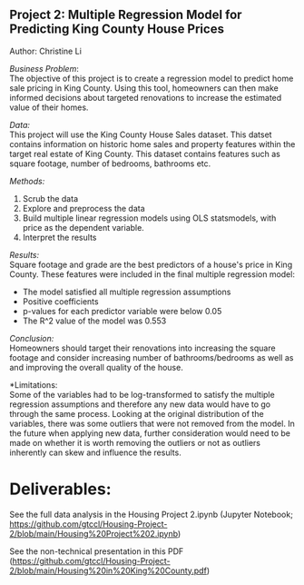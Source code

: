## Project 2: Multiple Regression Model for Predicting King County House Prices
Author: Christine Li

*Business Problem*: <br>
The objective of this project is to create a regression model to predict home sale pricing in King County. 
Using this tool, homeowners can then make informed decisions about targeted renovations to increase the estimated value of their homes.


*Data:* <br>
This project will use the King County House Sales dataset.
This datset contains information on historic home sales and property features within the target real estate of King County. This dataset contains features such as square footage, number of bedrooms, bathrooms etc.  

*Methods:* <br>
1. Scrub the data
2. Explore and preprocess the data
3. Build multiple linear regression models using OLS statsmodels, with price as the dependent variable.
4. Interpret the results

*Results:* <br>
Square footage and grade are the best predictors of a house's price in King County. These features were included in the final multiple regression model:
* The model satisfied all multiple regression assumptions
* Positive coefficients
* p-values for each predictor variable were below 0.05
* The R^2 value of the model was 0.553

 
*Conclusion:* <br>
Homeowners should target their renovations into increasing the square footage and consider increasing number of bathrooms/bedrooms as well as and improving the overall quality of the house. 

*Limitations: <br>
Some of the variables had to be log-transformed to satisfy the multiple regression assumptions and therefore any new data would have to go through the same process. 
Looking at the original distribution of the variables, there was some outliers that were not removed from the model. In the future when applying new data, further consideration would need to be made on whether it is worth removing the outliers or not as outliers inherently can skew and influence the results.


# Deliverables:
See the full data analysis in the Housing Project 2.ipynb (Jupyter Notebook; https://github.com/gtccl/Housing-Project-2/blob/main/Housing%20Project%202.ipynb) 

See the non-technical presentation in this PDF (https://github.com/gtccl/Housing-Project-2/blob/main/Housing%20in%20King%20County.pdf)

